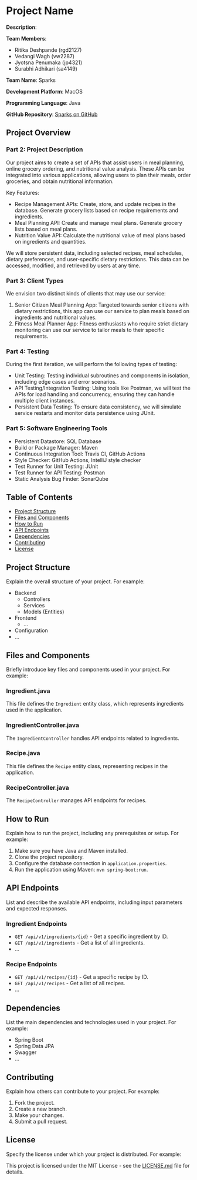 # Project Name

**Description**: 

**Team Members**:
- Ritika Deshpande (rgd2127)
- Vedangi Wagh (vw2287)
- Jyotsna Penumaka (jp4321)
- Surabhi Adhikari (sa4149)

**Team Name**: Sparks

**Development Platform**: MacOS

**Programming Language**: Java

**GitHub Repository**: [Sparks on GitHub](https://github.com/vedangiwagh/Sparks)

## Project Overview

### Part 2: Project Description

Our project aims to create a set of APIs that assist users in meal planning, online grocery ordering, and nutritional value analysis. These APIs can be integrated into various applications, allowing users to plan their meals, order groceries, and obtain nutritional information.

Key Features:
- Recipe Management APIs: Create, store, and update recipes in the database. Generate grocery lists based on recipe requirements and ingredients.
- Meal Planning API: Create and manage meal plans. Generate grocery lists based on meal plans.
- Nutrition Value API: Calculate the nutritional value of meal plans based on ingredients and quantities.

We will store persistent data, including selected recipes, meal schedules, dietary preferences, and user-specific dietary restrictions. This data can be accessed, modified, and retrieved by users at any time.

### Part 3: Client Types

We envision two distinct kinds of clients that may use our service:

1. Senior Citizen Meal Planning App: Targeted towards senior citizens with dietary restrictions, this app can use our service to plan meals based on ingredients and nutritional values.
2. Fitness Meal Planner App: Fitness enthusiasts who require strict dietary monitoring can use our service to tailor meals to their specific requirements.

### Part 4: Testing

During the first iteration, we will perform the following types of testing:

- Unit Testing: Testing individual subroutines and components in isolation, including edge cases and error scenarios.
- API Testing/Integration Testing: Using tools like Postman, we will test the APIs for load handling and concurrency, ensuring they can handle multiple client instances.
- Persistent Data Testing: To ensure data consistency, we will simulate service restarts and monitor data persistence using JUnit.

### Part 5: Software Engineering Tools

- Persistent Datastore: SQL Database
- Build or Package Manager: Maven
- Continuous Integration Tool: Travis CI, GitHub Actions
- Style Checker: GitHub Actions, IntelliJ style checker
- Test Runner for Unit Testing: JUnit
- Test Runner for API Testing: Postman
- Static Analysis Bug Finder: SonarQube


## Table of Contents

- [Project Structure](#project-structure)
- [Files and Components](#files-and-components)
- [How to Run](#how-to-run)
- [API Endpoints](#api-endpoints)
- [Dependencies](#dependencies)
- [Contributing](#contributing)
- [License](#license)

## Project Structure

Explain the overall structure of your project. For example:

- Backend
  - Controllers
  - Services
  - Models (Entities)
- Frontend
  - ...
- Configuration
- ...

## Files and Components

Briefly introduce key files and components used in your project. For example:

### Ingredient.java

This file defines the `Ingredient` entity class, which represents ingredients used in the application.

### IngredientController.java

The `IngredientController` handles API endpoints related to ingredients.

### Recipe.java

This file defines the `Recipe` entity class, representing recipes in the application.

### RecipeController.java

The `RecipeController` manages API endpoints for recipes.

## How to Run

Explain how to run the project, including any prerequisites or setup. For example:

1. Make sure you have Java and Maven installed.
2. Clone the project repository.
3. Configure the database connection in `application.properties`.
4. Run the application using Maven: `mvn spring-boot:run`.

## API Endpoints

List and describe the available API endpoints, including input parameters and expected responses.

### Ingredient Endpoints

- `GET /api/v1/ingredients/{id}` - Get a specific ingredient by ID.
- `GET /api/v1/ingredients` - Get a list of all ingredients.
- ...

### Recipe Endpoints

- `GET /api/v1/recipes/{id}` - Get a specific recipe by ID.
- `GET /api/v1/recipes` - Get a list of all recipes.
- ...

## Dependencies

List the main dependencies and technologies used in your project. For example:

- Spring Boot
- Spring Data JPA
- Swagger
- ...

## Contributing

Explain how others can contribute to your project. For example:

1. Fork the project.
2. Create a new branch.
3. Make your changes.
4. Submit a pull request.

## License

Specify the license under which your project is distributed. For example:

This project is licensed under the MIT License - see the [LICENSE.md](LICENSE.md) file for details.
